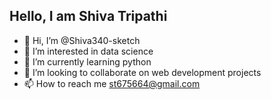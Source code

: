 
## Hello, I am Shiva Tripathi






- 👋 Hi, I’m @Shiva340-sketch 
- 👀 I’m interested in  data science
- 🌱 I’m currently learning   python
- 💞️ I’m looking to collaborate on web development projects
- 📫 How to reach me 
st675664@gmail.com

<!---
Shiva340-sketch/Shiva340-sketch is a ✨ special ✨ repository because its `README.md` (this file) appears on your GitHub profile.
You can click the Preview link to take a look at your changes.
--->
